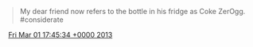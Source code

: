 > My dear friend now refers to the bottle in his fridge as Coke ZerOgg\. \#considerate

<img src="../../media/tweet.ico" width="12" /> [Fri Mar 01 17:45:34 +0000 2013](https://twitter.com/DromerDenker/status/307547173158023168)